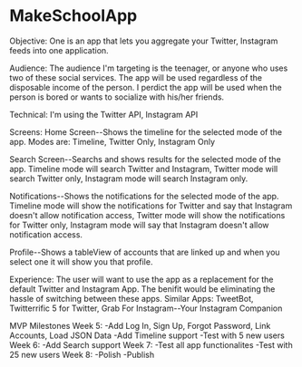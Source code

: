 # MakeSchoolApp

Objective:
  One is an app that lets you aggregate your Twitter, Instagram feeds into one application.

Audience:
  The audience I'm targeting is the teenager, or anyone who uses two of these social services. The app will be used regardless of the disposable income of the person. I perdict the app will be used when the person is bored or wants to socialize with his/her friends.

Technical:
  I'm using the Twitter API, Instagram API

Screens:
  Home Screen--Shows the timeline for the selected mode of the app. Modes are: Timeline, Twitter Only, Instagram Only
  
  Search Screen--Searchs and shows results for the selected mode of the app. Timeline mode will search Twitter and Instagram, Twitter mode will search Twitter only, Instagram mode will search Instagram only.
  
  Notifications--Shows the notifications for the selected mode of the app. Timeline mode will show the notifications for Twitter and say that Instagram doesn't allow notification access, Twitter mode will show the notifications for Twitter only, Instagram mode will say that Instagram doesn't allow notification access.
  
  Profile--Shows a tableView of accounts that are linked up and when you select one it will show you that profile.

Experience:
  The user will want to use the app as a replacement for the default Twitter and Instagram App. The benifit would be eliminating the hassle of switching between these apps.
  Similar Apps: TweetBot, Twitterrific 5 for Twitter, Grab For Instagram--Your Instagram Companion

MVP Milestones
  Week 5:
    -Add Log In, Sign Up, Forgot Password, Link Accounts, Load JSON Data
    -Add Timeline support
    -Test with 5 new users
  Week 6:
    -Add Search support
  Week 7:
    -Test all app functionalites
    -Test with 25 new users
  Week 8:
    -Polish
    -Publish

